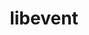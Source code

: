 ---
title: "libevent"
layout: cache
categories: [package, v0.20.0]
meta: {"versions": ["2.1.12"], "compilers": ["gcc@=11.1.0", "gcc@=11.3.0", "gcc@=12.1.0", "gcc@=7.3.1", "oneapi@=2023.0.0"], "oss": ["amzn2", "ubuntu20.04", "ubuntu22.04"], "platforms": ["linux"], "targets": ["aarch64", "neoverse_n1", "ppc64le", "x86_64", "x86_64_v3"], "stacks": ["aws-ahug", "aws-ahug-aarch64", "aws-isc", "aws-isc-aarch64", "data-vis-sdk", "e4s", "e4s-oneapi", "e4s-power", "ml-linux-x86_64-cpu", "ml-linux-x86_64-cuda", "ml-linux-x86_64-rocm", "radiuss-aws", "radiuss-aws-aarch64", "root", "tutorial"], "num_specs": 8, "num_specs_by_stack": {"aws-ahug-aarch64": 2, "radiuss-aws-aarch64": 2, "root": 8, "aws-isc-aarch64": 2, "aws-isc": 1, "radiuss-aws": 1, "aws-ahug": 1, "e4s-power": 1, "e4s": 1, "data-vis-sdk": 1, "e4s-oneapi": 1, "ml-linux-x86_64-cuda": 1, "tutorial": 2, "ml-linux-x86_64-cpu": 1, "ml-linux-x86_64-rocm": 1}}
spec_details: [{"hash": "ko3nopmdlsckzsdhmhsfneza6ls7zfb6", "compiler": "gcc@=7.3.1", "versions": ["2.1.12"], "os": "amzn2", "platform": "linux", "target": "aarch64", "variants": ["build_system=autotools", "+openssl"], "stacks": ["aws-ahug-aarch64", "radiuss-aws-aarch64", "root", "aws-isc-aarch64"], "size": "-", "tarball": "https://binaries.spack.io/v0.20.0/build_cache/linux-amzn2-aarch64/gcc-7.3.1/libevent-2.1.12/linux-amzn2-aarch64-gcc-7.3.1-libevent-2.1.12-ko3nopmdlsckzsdhmhsfneza6ls7zfb6.spack"}, {"hash": "mkbvmmk7urbhl2limcdmxx2wyu3qigrd", "compiler": "gcc@=7.3.1", "versions": ["2.1.12"], "os": "amzn2", "platform": "linux", "target": "neoverse_n1", "variants": ["build_system=autotools", "+openssl"], "stacks": ["aws-ahug-aarch64", "radiuss-aws-aarch64", "root", "aws-isc-aarch64"], "size": "-", "tarball": "https://binaries.spack.io/v0.20.0/build_cache/linux-amzn2-neoverse_n1/gcc-7.3.1/libevent-2.1.12/linux-amzn2-neoverse_n1-gcc-7.3.1-libevent-2.1.12-mkbvmmk7urbhl2limcdmxx2wyu3qigrd.spack"}, {"hash": "wcocwixlqgxobdfb7cemt3bwxv5bt57k", "compiler": "gcc@=7.3.1", "versions": ["2.1.12"], "os": "amzn2", "platform": "linux", "target": "x86_64_v3", "variants": ["build_system=autotools", "+openssl"], "stacks": ["aws-isc", "radiuss-aws", "root", "aws-ahug"], "size": "-", "tarball": "https://binaries.spack.io/v0.20.0/build_cache/linux-amzn2-x86_64_v3/gcc-7.3.1/libevent-2.1.12/linux-amzn2-x86_64_v3-gcc-7.3.1-libevent-2.1.12-wcocwixlqgxobdfb7cemt3bwxv5bt57k.spack"}, {"hash": "43trun23yv765yfgsmjvoy7yzoejzsbe", "compiler": "gcc@=11.1.0", "versions": ["2.1.12"], "os": "ubuntu20.04", "platform": "linux", "target": "ppc64le", "variants": ["build_system=autotools", "+openssl"], "stacks": ["e4s-power", "root"], "size": "-", "tarball": "https://binaries.spack.io/v0.20.0/build_cache/linux-ubuntu20.04-ppc64le/gcc-11.1.0/libevent-2.1.12/linux-ubuntu20.04-ppc64le-gcc-11.1.0-libevent-2.1.12-43trun23yv765yfgsmjvoy7yzoejzsbe.spack"}, {"hash": "ed45qcaemjrnyymru4k52o6dhcww5ca2", "compiler": "gcc@=11.1.0", "versions": ["2.1.12"], "os": "ubuntu20.04", "platform": "linux", "target": "x86_64_v3", "variants": ["build_system=autotools", "+openssl"], "stacks": ["e4s", "data-vis-sdk", "root"], "size": "-", "tarball": "https://binaries.spack.io/v0.20.0/build_cache/linux-ubuntu20.04-x86_64_v3/gcc-11.1.0/libevent-2.1.12/linux-ubuntu20.04-x86_64_v3-gcc-11.1.0-libevent-2.1.12-ed45qcaemjrnyymru4k52o6dhcww5ca2.spack"}, {"hash": "c35piftmgrsyxfs77oup4twt7bcobwpv", "compiler": "oneapi@=2023.0.0", "versions": ["2.1.12"], "os": "ubuntu20.04", "platform": "linux", "target": "x86_64", "variants": ["build_system=autotools", "+openssl"], "stacks": ["e4s-oneapi", "root"], "size": "-", "tarball": "https://binaries.spack.io/v0.20.0/build_cache/linux-ubuntu20.04-x86_64/oneapi-2023.0.0/libevent-2.1.12/linux-ubuntu20.04-x86_64-oneapi-2023.0.0-libevent-2.1.12-c35piftmgrsyxfs77oup4twt7bcobwpv.spack"}, {"hash": "pmjxzdssnbkv25jedy5shyhzsnj26ins", "compiler": "gcc@=11.3.0", "versions": ["2.1.12"], "os": "ubuntu22.04", "platform": "linux", "target": "x86_64_v3", "variants": ["build_system=autotools", "+openssl"], "stacks": ["ml-linux-x86_64-cuda", "tutorial", "ml-linux-x86_64-cpu", "ml-linux-x86_64-rocm", "root"], "size": "-", "tarball": "https://binaries.spack.io/v0.20.0/build_cache/linux-ubuntu22.04-x86_64_v3/gcc-11.3.0/libevent-2.1.12/linux-ubuntu22.04-x86_64_v3-gcc-11.3.0-libevent-2.1.12-pmjxzdssnbkv25jedy5shyhzsnj26ins.spack"}, {"hash": "2y2whk4kosfma3lhjl4ywkjradjh6ddp", "compiler": "gcc@=12.1.0", "versions": ["2.1.12"], "os": "ubuntu22.04", "platform": "linux", "target": "x86_64_v3", "variants": ["build_system=autotools", "+openssl"], "stacks": ["tutorial", "root"], "size": "-", "tarball": "https://binaries.spack.io/v0.20.0/build_cache/linux-ubuntu22.04-x86_64_v3/gcc-12.1.0/libevent-2.1.12/linux-ubuntu22.04-x86_64_v3-gcc-12.1.0-libevent-2.1.12-2y2whk4kosfma3lhjl4ywkjradjh6ddp.spack"}]
---